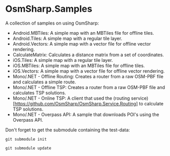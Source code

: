 OsmSharp.Samples
================

A collection of samples on using OsmSharp:

- Android.MBTiles: A simple map with an MBTiles file for offline tiles.
- Android.Tiles: A simple map with a regular tile layer.
- Android.Vectors: A simple map with a vector file for offline vector rendering.
- CalculateMatrix: Calculates a distance matrix from a set of coordinates.
- iOS.Tiles: A simple map with a regular tile layer.
- iOS.MBTiles: A simple map with an MBTiles file for offline tiles.
- iOS.Vectors: A simple map with a vector file for offline vector rendering.
- Mono/.NET - Offline Routing: Creates a router from a raw OSM-PBF file and calculates a simple route.
- Mono/.NET - Offline TSP: Creates a router from a raw OSM-PBF file and calculates TSP solutions.
- Mono/.NET - Online TSP: A client that used the (routing service)[https://github.com/OsmSharp/OsmSharp.Service.Routing] to calculate TSP solutions.
- Mono/.NET - Overpass API: A sample that downloads POI's using the Overpass API.

Don't forget to get the submodule containing the test-data:

`git submodule init`

`git submodule update`
